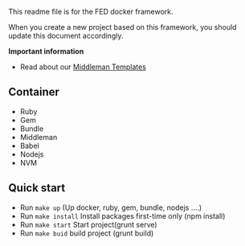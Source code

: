 
This readme file is for the FED docker framework.

When you create a new project based on this framework, you should update this document accordingly.

**Important information**

- Read about our [Middleman Templates](https://hub.deloittedigital.com.au/wiki/display/fed/Middleman+Template)

## Container
- Ruby
- Gem
- Bundle
- Middleman
- Babel
- Nodejs
- NVM
## Quick start

- Run `make up` (Up docker, ruby, gem, bundle, nodejs ....)
- Run `make install` Install packages  first-time only (npm install)
- Run `make start`  Start project(grunt serve)
- Run `make buid` build project (grunt build)